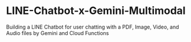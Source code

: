 # LINE-Chatbot-x-Gemini-Multimodal
Building a LINE Chatbot for user chatting with a PDF, Image, Video, and Audio files by Gemini and Cloud Functions
